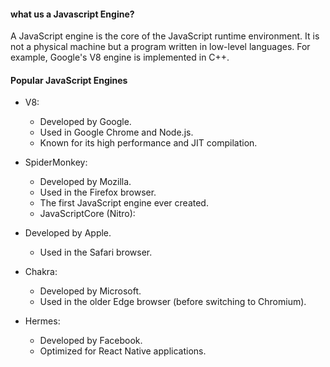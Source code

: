 #### what us a Javascript Engine?

A JavaScript engine is the core of the JavaScript runtime environment. It is not a physical machine but a program written in low-level languages. For example, Google's V8 engine is implemented in C++.

#### Popular JavaScript Engines

* V8:

    - Developed by Google.
    - Used in Google Chrome and Node.js.
    - Known for its high performance and JIT compilation.
* SpiderMonkey:

  + Developed by Mozilla.
  + Used in the Firefox browser.
  + The first JavaScript engine ever created.
  + JavaScriptCore (Nitro):

* Developed by Apple.
  + Used in the Safari browser.
* Chakra:

    - Developed by Microsoft.
    - Used in the older Edge browser (before switching to Chromium).
* Hermes:

    - Developed by Facebook.
    - Optimized for React Native applications.
